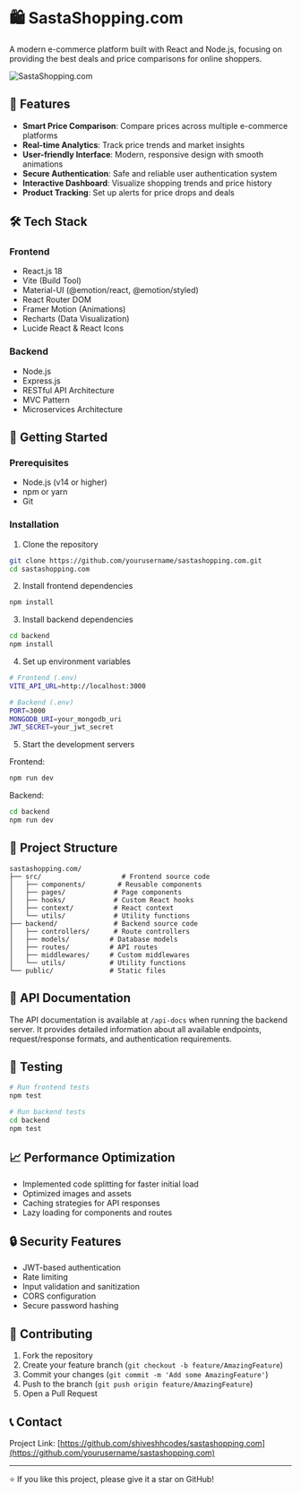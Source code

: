 # 🛍️ SastaShopping.com

A modern e-commerce platform built with React and Node.js, focusing on providing the best deals and price comparisons for online shoppers.

![SastaShopping.com](public/logo.png)

## 🌟 Features

- **Smart Price Comparison**: Compare prices across multiple e-commerce platforms
- **Real-time Analytics**: Track price trends and market insights
- **User-friendly Interface**: Modern, responsive design with smooth animations
- **Secure Authentication**: Safe and reliable user authentication system
- **Interactive Dashboard**: Visualize shopping trends and price history
- **Product Tracking**: Set up alerts for price drops and deals

## 🛠️ Tech Stack

### Frontend
- React.js 18
- Vite (Build Tool)
- Material-UI (@emotion/react, @emotion/styled)
- React Router DOM
- Framer Motion (Animations)
- Recharts (Data Visualization)
- Lucide React & React Icons

### Backend
- Node.js
- Express.js
- RESTful API Architecture
- MVC Pattern
- Microservices Architecture

## 🚀 Getting Started

### Prerequisites
- Node.js (v14 or higher)
- npm or yarn
- Git

### Installation

1. Clone the repository
```bash
git clone https://github.com/yourusername/sastashopping.com.git
cd sastashopping.com
```

2. Install frontend dependencies
```bash
npm install
```

3. Install backend dependencies
```bash
cd backend
npm install
```

4. Set up environment variables
```bash
# Frontend (.env)
VITE_API_URL=http://localhost:3000

# Backend (.env)
PORT=3000
MONGODB_URI=your_mongodb_uri
JWT_SECRET=your_jwt_secret
```

5. Start the development servers

Frontend:
```bash
npm run dev
```

Backend:
```bash
cd backend
npm run dev
```

## 📁 Project Structure

```
sastashopping.com/
├── src/                    # Frontend source code
│   ├── components/        # Reusable components
│   ├── pages/            # Page components
│   ├── hooks/            # Custom React hooks
│   ├── context/          # React context
│   └── utils/            # Utility functions
├── backend/              # Backend source code
│   ├── controllers/      # Route controllers
│   ├── models/          # Database models
│   ├── routes/          # API routes
│   ├── middlewares/     # Custom middlewares
│   └── utils/           # Utility functions
└── public/              # Static files
```

## 🔧 API Documentation

The API documentation is available at `/api-docs` when running the backend server. It provides detailed information about all available endpoints, request/response formats, and authentication requirements.

## 🧪 Testing

```bash
# Run frontend tests
npm test

# Run backend tests
cd backend
npm test
```

## 📈 Performance Optimization

- Implemented code splitting for faster initial load
- Optimized images and assets
- Caching strategies for API responses
- Lazy loading for components and routes

## 🔒 Security Features

- JWT-based authentication
- Rate limiting
- Input validation and sanitization
- CORS configuration
- Secure password hashing

## 🤝 Contributing

1. Fork the repository
2. Create your feature branch (`git checkout -b feature/AmazingFeature`)
3. Commit your changes (`git commit -m 'Add some AmazingFeature'`)
4. Push to the branch (`git push origin feature/AmazingFeature`)
5. Open a Pull Request


## 📞 Contact

Project Link: [https://github.com/shiveshhcodes/sastashopping.com](https://github.com/yourusername/sastashopping.com)

---

⭐️ If you like this project, please give it a star on GitHub!
